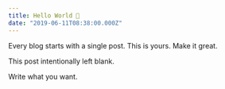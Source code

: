 ```yaml
---
title: Hello World 👋
date: "2019-06-11T08:38:00.000Z"
---
```


Every blog starts with a single post. This is yours. Make it great.

<!-- more -->

This post intentionally left blank.

Write what you want.
